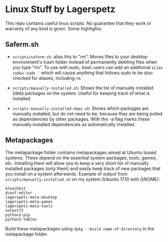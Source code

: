 # Linux Stuff by Lagerspetz

This repo contains useful linux scripts.
No guarantee that they work or warranty of
any kind is given. Some highlights:

## Saferm.sh
* `scripts/saferm.sh`: alias this to "rm". Moves files to your desktop environment's trash folder instead of permanently deleting files when you type "rm". To use with sudo, bash users can add an additional `alias sudo='sudo '` which will cause anything that follows sudo to be also checked for aliases, including `rm`.

* `scripts/manually-installed.sh`: Shows the list of manually installed (deb) packages on the system. Useful for keeping track of what is installed.

* `scripts-manually-installed-deps.sh`: Shows which packages are manually installed, but do not need to be, because they are being pulled as dependencies by other packages. With the -a flag marks these manually installed dependencies as automatically installed.


## Metapackages
The metapackage folder contains metapackages aimed at Ubuntu based systems.
These depend on the essential system packages, tools, games, etc.
Installing them will allow you to keep a very short list of manually installed packages (only them) and easily keep track of new packages that you install on a system afterwards.
Example of output from `scripts/manually-installed.sh` on my system (Ubuntu 17.10 with GNOME):
```
bleachbit
dconf-editor
lagerspetz-meta-desktop
lagerspetz-meta-games
lagerspetz-meta-tools
netext73
python3-pip
python3-tables
```
Build these metapackages using `dpkg --build name-of-directory` in the metapackage folder.

